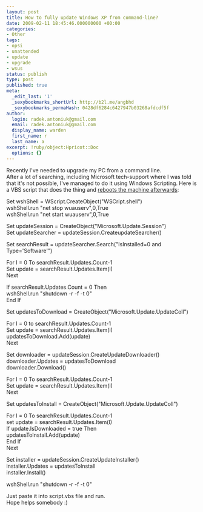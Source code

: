 ```yaml
---
layout: post
title: How to fully update Windows XP from command-line?
date: 2009-02-11 18:45:46.000000000 +00:00
categories:
- Other
tags:
- opsi
- unattended
- update
- upgrade
- wsus
status: publish
type: post
published: true
meta:
  _edit_last: '1'
  _sexybookmarks_shortUrl: http://b2l.me/angbhd
  _sexybookmarks_permaHash: 0428df6284c6427947b03268afdcdf5f
author:
  login: radek.antoniuk@gmail.com
  email: radek.antoniuk@gmail.com
  display_name: warden
  first_name: r
  last_name: a
excerpt: !ruby/object:Hpricot::Doc
  options: {}
---
```

<p>Recently I've needed to upgrade my PC from a command line.<br />
After a lot of searching, including Microsoft tech-support where I was told that it's not possible, I've managed to do it using Windows Scripting. Here is a VBS script that does the thing and <span style="text-decoration: underline;">reboots the machine afterwards</span>:</p>
<p><!--more--></p>
<div class="code">Set wshShell = WScript.CreateObject("WSCript.shell")<br />
wshShell.run "net stop wuauserv",0,True<br />
wshShell.run "net start wuauserv",0,True</p>
<p>Set updateSession = CreateObject("Microsoft.Update.Session")<br />
Set updateSearcher = updateSession.CreateupdateSearcher()</p>
<p>Set searchResult = updateSearcher.Search("IsInstalled=0 and Type='Software'")</p>
<p>For I = 0 To searchResult.Updates.Count-1<br />
Set update = searchResult.Updates.Item(I)<br />
Next</p>
<p>If searchResult.Updates.Count = 0 Then<br />
wshShell.run "shutdown -r -f -t 0"<br />
End If</p>
<p>Set updatesToDownload = CreateObject("Microsoft.Update.UpdateColl")</p>
<p>For I = 0 to searchResult.Updates.Count-1<br />
Set update = searchResult.Updates.Item(I)<br />
updatesToDownload.Add(update)<br />
Next</p>
<p>Set downloader = updateSession.CreateUpdateDownloader()<br />
downloader.Updates = updatesToDownload<br />
downloader.Download()</p>
<p>For I = 0 To searchResult.Updates.Count-1<br />
Set update = searchResult.Updates.Item(I)<br />
Next</p>
<p>Set updatesToInstall = CreateObject("Microsoft.Update.UpdateColl")</p>
<p>For I = 0 To searchResult.Updates.Count-1<br />
set update = searchResult.Updates.Item(I)<br />
If update.IsDownloaded = true Then<br />
updatesToInstall.Add(update)<br />
End If<br />
Next</p>
<p>Set installer = updateSession.CreateUpdateInstaller()<br />
installer.Updates = updatesToInstall<br />
installer.Install()</p>
<p>wshShell.run "shutdown -r -f -t 0"</p></div>
<p>Just paste it into script.vbs file and run.<br />
Hope helps somebody :)</p>
